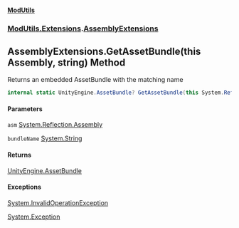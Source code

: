 #### [ModUtils](index.md 'index')
### [ModUtils.Extensions](ModUtils.Extensions.md 'ModUtils.Extensions').[AssemblyExtensions](ModUtils.Extensions.AssemblyExtensions.md 'ModUtils.Extensions.AssemblyExtensions')

## AssemblyExtensions.GetAssetBundle(this Assembly, string) Method

Returns an embedded AssetBundle with the matching name

```csharp
internal static UnityEngine.AssetBundle? GetAssetBundle(this System.Reflection.Assembly asm, string bundleName);
```
#### Parameters

<a name='ModUtils.Extensions.AssemblyExtensions.GetAssetBundle(thisSystem.Reflection.Assembly,string).asm'></a>

`asm` [System.Reflection.Assembly](https://docs.microsoft.com/en-us/dotnet/api/System.Reflection.Assembly 'System.Reflection.Assembly')

<a name='ModUtils.Extensions.AssemblyExtensions.GetAssetBundle(thisSystem.Reflection.Assembly,string).bundleName'></a>

`bundleName` [System.String](https://docs.microsoft.com/en-us/dotnet/api/System.String 'System.String')

#### Returns
[UnityEngine.AssetBundle](https://docs.microsoft.com/en-us/dotnet/api/UnityEngine.AssetBundle 'UnityEngine.AssetBundle')

#### Exceptions

[System.InvalidOperationException](https://docs.microsoft.com/en-us/dotnet/api/System.InvalidOperationException 'System.InvalidOperationException')

[System.Exception](https://docs.microsoft.com/en-us/dotnet/api/System.Exception 'System.Exception')